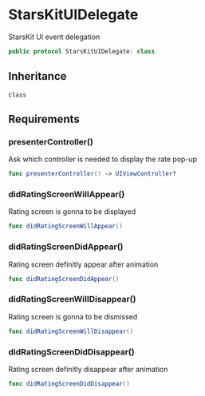 # StarsKitUIDelegate

StarsKit UI event delegation

``` swift
public protocol StarsKitUIDelegate: class 
```

## Inheritance

`class`

## Requirements

### presenterController()

Ask which controller is needed to display the rate pop-up

``` swift
func presenterController() -> UIViewController?
```

### didRatingScreenWillAppear()

Rating screen is gonna to be displayed

``` swift
func didRatingScreenWillAppear()
```

### didRatingScreenDidAppear()

Rating screen definitly appear after animation

``` swift
func didRatingScreenDidAppear()
```

### didRatingScreenWillDisappear()

Rating screen is gonna to be dismissed

``` swift
func didRatingScreenWillDisappear()
```

### didRatingScreenDidDisappear()

Rating screen definitly disappear after animation

``` swift
func didRatingScreenDidDisappear()
```
